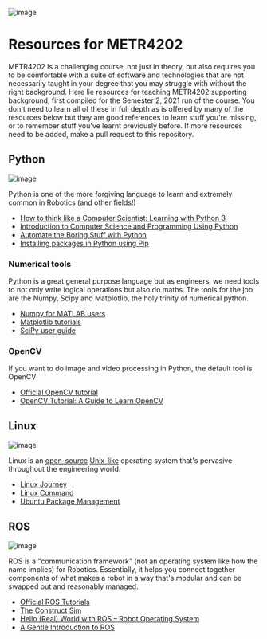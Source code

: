 ![image](https://metr4202.uqcloud.net/EyeCandy.gif)
# Resources for METR4202
METR4202 is a challenging course, not just in theory, but also requires you to be comfortable with a suite of software and technologies that are not necessarily taught in your degree that you may struggle with without the right background. Here lie resources for teaching METR4202 supporting background, first compiled for the Semester 2, 2021 run of the course. You don't need to learn all of these in full depth as is offered by many of the resources below but they are good references to learn stuff you're missing, or to remember stuff you've learnt previously before. If more resources need to be added, make a pull request to this repository. 
## Python
![image](https://user-images.githubusercontent.com/28722943/126432640-44d3f99e-18a6-4aef-bead-ba5ce70d1334.png)

Python is one of the more forgiving language to learn and extremely common in Robotics (and other fields!)
- [How to think like a Computer Scientist: Learning with Python 3](https://runestone.academy/runestone/books/published/thinkcspy/index.html)
- [Introduction to Computer Science and Programming Using Python](https://www.edx.org/course/introduction-to-computer-science-and-programming-7)
- [Automate the Boring Stuff with Python](https://automatetheboringstuff.com/)
- [Installing packages in Python using Pip](https://realpython.com/what-is-pip/) 
### Numerical tools
Python is a great general purpose language but as engineers, we need tools to not only write logical operations but also do maths. The tools for the job are the Numpy, Scipy and Matplotlib, the holy trinity of numerical python. 
- [Numpy for MATLAB users](https://numpy.org/doc/stable/user/numpy-for-matlab-users.html) 
- [Matplotlib tutorials](https://matplotlib.org/stable/tutorials/index.html)
- [SciPy user guide](https://docs.scipy.org/doc/scipy/reference/tutorial/)
### OpenCV
If you want to do image and video processing in Python, the default tool is OpenCV
- [Official OpenCV tutorial](https://docs.opencv.org/master/df/d65/tutorial_table_of_content_introduction.html)
- [OpenCV Tutorial: A Guide to Learn OpenCV](https://www.pyimagesearch.com/2018/07/19/opencv-tutorial-a-guide-to-learn-opencv/)

## Linux
![image](https://user-images.githubusercontent.com/28722943/126432664-0f63a4ae-65c1-4264-bb6a-7df1bf9bedcf.png)

Linux is an [open-source](https://opensource.com/resources/what-open-source) [Unix-like](https://en.wikipedia.org/wiki/Unix-like) operating system that's pervasive throughout the engineering world.
- [Linux Journey](https://linuxjourney.com/)
- [Linux Command](https://www.linuxcommand.org/)
- [Ubuntu Package Management](https://ubuntu.com/server/docs/package-management)

## ROS
![image](https://user-images.githubusercontent.com/28722943/126434268-6792a5af-f175-4b0f-a6d4-e249edc87ae5.png)

ROS is a "communication framework" (not an operating system like how the name implies) for Robotics. Essentially, it helps you connect together components of what makes a robot in a way that's modular and can be swapped out and reasonably managed. 
- [Official ROS Tutorials](http://wiki.ros.org/ROS/Tutorials)
- [The Construct Sim](https://www.theconstructsim.com/)
- [Hello (Real) World with ROS – Robot Operating System](https://www.edx.org/course/hello-real-world-with-ros-robot-operating-system)
- [A Gentle Introduction to ROS](https://www.cse.sc.edu/~jokane/agitr/)

